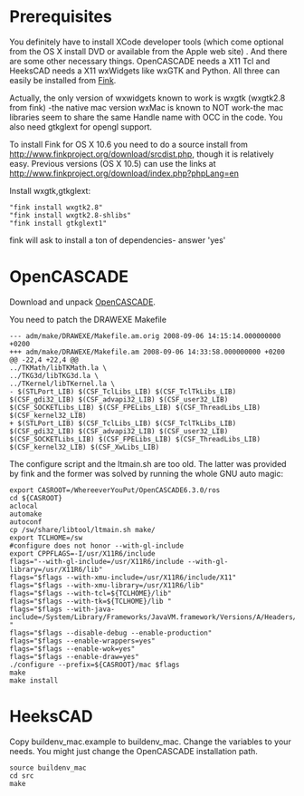 # Prerequisites #

You definitely have to install XCode developer tools (which come optional from the OS X install DVD or available from the Apple web site) . And there are some other necessary things. OpenCASCADE needs a X11 Tcl and HeeksCAD needs a X11 wxWidgets like wxGTK and Python. All three can easily be installed from [Fink](http://fink.sf.net).

Actually, the only version of wxwidgets known to work is wxgtk (wxgtk2.8 from fink) -the native mac version wxMac is known to NOT work-the mac libraries seem to share the same Handle name with OCC in the code. You also need gtkglext for opengl support.

To install Fink for OS X 10.6 you need to do a source install from http://www.finkproject.org/download/srcdist.php, though it is relatively easy.
Previous versions (OS X 10.5) can use the links at http://www.finkproject.org/download/index.php?phpLang=en

Install wxgtk,gtkglext:

```
"fink install wxgtk2.8"
"fink install wxgtk2.8-shlibs"
"fink install gtkglext1"
```
fink will ask to install a ton of dependencies- answer 'yes'

# OpenCASCADE #

Download and unpack [OpenCASCADE](http://www.opencascade.org/getocc/download/loadocc/).

You need to patch the DRAWEXE Makefile

```
--- adm/make/DRAWEXE/Makefile.am.orig 2008-09-06 14:15:14.000000000 +0200
+++ adm/make/DRAWEXE/Makefile.am 2008-09-06 14:33:58.000000000 +0200
@@ -22,4 +22,4 @@
../TKMath/libTKMath.la \
../TKG3d/libTKG3d.la \
../TKernel/libTKernel.la \
- $(STLPort_LIB) $(CSF_TclLibs_LIB) $(CSF_TclTkLibs_LIB) $(CSF_gdi32_LIB) $(CSF_advapi32_LIB) $(CSF_user32_LIB) $(CSF_SOCKETLibs_LIB) $(CSF_FPELibs_LIB) $(CSF_ThreadLibs_LIB) $(CSF_kernel32_LIB) 
+ $(STLPort_LIB) $(CSF_TclLibs_LIB) $(CSF_TclTkLibs_LIB) $(CSF_gdi32_LIB) $(CSF_advapi32_LIB) $(CSF_user32_LIB) $(CSF_SOCKETLibs_LIB) $(CSF_FPELibs_LIB) $(CSF_ThreadLibs_LIB) $(CSF_kernel32_LIB) $(CSF_XwLibs_LIB) 
```

The configure script and the ltmain.sh are too old. The latter was provided by fink and the former was solved by running the whole GNU auto magic:

```
export CASROOT=/WhereeverYouPut/OpenCASCADE6.3.0/ros
cd ${CASROOT}
aclocal
automake
autoconf
cp /sw/share/libtool/ltmain.sh make/
export TCLHOME=/sw
#configure does not honor --with-gl-include
export CPPFLAGS=-I/usr/X11R6/include
flags="--with-gl-include=/usr/X11R6/include --with-gl-library=/usr/X11R6/lib"
flags="$flags --with-xmu-include=/usr/X11R6/include/X11"
flags="$flags --with-xmu-library=/usr/X11R6/lib"
flags="$flags --with-tcl=${TCLHOME}/lib"
flags="$flags --with-tk=${TCLHOME}/lib "
flags="$flags --with-java-include=/System/Library/Frameworks/JavaVM.framework/Versions/A/Headers/ "
flags="$flags --disable-debug --enable-production"
flags="$flags --enable-wrappers=yes"
flags="$flags --enable-wok=yes"
flags="$flags --enable-draw=yes"
./configure --prefix=${CASROOT}/mac $flags
make
make install
```

# HeeksCAD #

Copy buildenv\_mac.example to buildenv\_mac. Change the variables to your needs. You might just change the OpenCASCADE installation path.

```
source buildenv_mac
cd src
make
```
